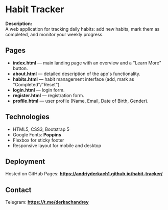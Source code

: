 # Habit Tracker

**Description:**  
A web application for tracking daily habits: add new habits, mark them as completed, and monitor your weekly progress.

## Pages

- **index.html** — main landing page with an overview and a "Learn More" button.  
- **about.html** — detailed description of the app's functionality.  
- **habits.html** — habit management interface (add, mark as "Completed"/"Reset").  
- **login.html** — login form.  
- **register.html** — registration form.  
- **profile.html** — user profile (Name, Email, Date of Birth, Gender).

## Technologies

- HTML5, CSS3, Bootstrap 5  
- Google Fonts: **Poppins**  
- Flexbox for sticky footer  
- Responsive layout for mobile and desktop

## Deployment

Hosted on GitHub Pages: **https://andriyderkach1.github.io/habit-tracker/**

## Contact

Telegram: **https://t.me/derkachandrey**
